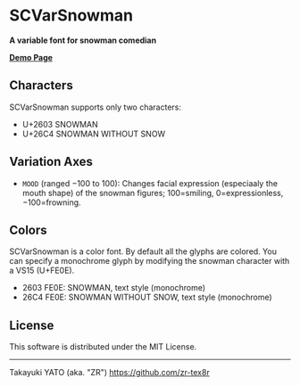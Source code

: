 SCVarSnowman
=============

**A variable font for snowman comedian**

**[Demo Page](https://zr-tex8r.github.io/SCVarSnowman/)**

## Characters

SCVarSnowman supports only two characters:

  * U+2603 SNOWMAN
  * U+26C4 SNOWMAN WITHOUT SNOW

## Variation Axes

  * `MOOD` (ranged −100 to 100): Changes facial expression (especiaaly the mouth shape) of the snowman figures; 100=smiling, 0=expressionless, −100=frowning.

## Colors

SCVarSnowman is a color font. By default all the glyphs are colored. You can specify a monochrome glyph by modifying the snowman character with a VS15 (U+FE0E).

  * 2603 FE0E: SNOWMAN, text style (monochrome)
  * 26C4 FE0E: SNOWMAN WITHOUT SNOW, text style (monochrome)

## License

This software is distributed under the MIT License.

--------------------
Takayuki YATO (aka. "ZR") 
https://github.com/zr-tex8r
